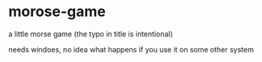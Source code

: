 # morose-game
a little morse game (the typo in title is intentional)

needs windoes, no idea what happens if you use it on some other system
